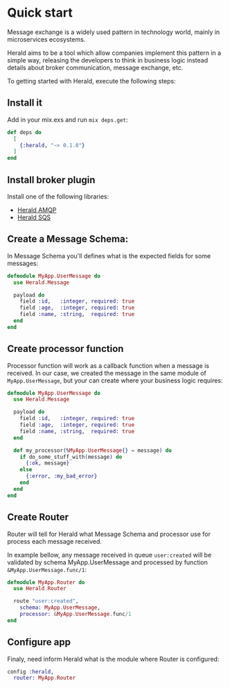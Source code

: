 # Quick start

Message exchange is a widely used pattern in technology world, mainly in microservices ecosystems.

Herald aims to be a tool which allow companies implement this pattern in a simple way, releasing the developers to think in business logic instead details about broker communication, message exchange, etc.

To getting started with Herald, execute the following steps:

## Install it

Add in your mix.exs and run `mix deps.get`:

```elixir
def deps do
  [
    {:herald, "~> 0.1.0"}
  ]
end
```

## Install broker plugin

Install one of the following libraries:

* [Herald AMQP](https://hexdocs.pm/herald_amqp)
* [Herald SQS](https://hexdocs.pm/herald_sqs)

## Create a Message Schema:

In Message Schema you'll defines what is the expected fields for some messages:

```elixir
defmodule MyApp.UserMessage do
  use Herald.Message

  payload do
    field :id,   :integer, required: true
    field :age,  :integer, required: true
    field :name, :string,  required: true
  end
end
```

## Create processor function

Processor function will work as a callback function when a message is received. In our case, we created the message in the same module of `MyApp.UserMessage`, but your can create where your business logic requires:

```elixir
defmodule MyApp.UserMessage do
  use Herald.Message

  payload do
    field :id,   :integer, required: true
    field :age,  :integer, required: true
    field :name, :string,  required: true
  end

  def my_processor(%MyApp.UserMessage{} = message) do
    if do_some_stuff_with(message) do
      {:ok, message}
    else
      {:error, :my_bad_error}
    end
  end
end
```

## Create Router

Router will tell for Herald what Message Schema and processor use for process each message received.

In example bellow, any message received in queue `user:created` will be validated by schema MyApp.UserMessage and processed by function `&MyApp.UserMessage.func/1`:

```elixir
defmodule MyApp.Router do
  use Herald.Router

  route "user:created",
    schema: MyApp.UserMessage,
    processor: &MyApp.UserMessage.func/1
end
```

## Configure app

Finaly, need inform Herald what is the module where Router is configured:

```elixir
config :herald,
  router: MyApp.Router
```